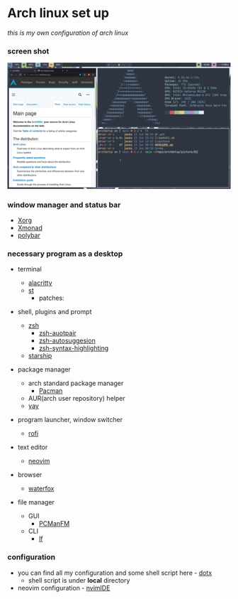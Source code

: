 # Arch linux set up
*this is my own configuration of arch linux*


### screen shot 
![desktop](./picture/01.png)

### window manager and status bar
- [Xorg](https://wiki.archlinux.org/title/Xorg)
- [Xmonad](https://github.com/xmonad/xmonad)
- [polybar](https://github.com/polybar/polybar)


### necessary program as a desktop
- terminal
    - [alacritty](https://github.com/alacritty/alacritty)
    - [st](https://st.suckless.org/)
        - patches:
- shell, plugins and prompt
    - [zsh](https://wiki.archlinux.org/title/Zsh)
        - [zsh-auotpair](https://github.com/hlissner/zsh-autopair)
        - [zsh-autosuggesion](https://github.com/zsh-users/zsh-autosuggestions)
        - [zsh-syntax-highlighting](https://github.com/zsh-users/zsh-syntax-highlighting)
    - [starship](https://github.com/starship/starship)

- package manager
    - arch standard package manager
        - [Pacman](https://wiki.archlinux.org/title/Pacman)
    - AUR(arch user repository) helper
    - [yay](https://github.com/Jguer/yay)

- program launcher, window switcher
    - [rofi](https://github.com/davatorium/rofi)

- text editor
    - [neovim](https://github.com/neovim/neovim)

- browser
    - [waterfox](https://github.com/WaterfoxCo/Waterfox)

- file manager
    - GUI
        - [PCManFM](https://wiki.archlinux.org/title/PCManFM)
    - CLI
        - [lf](https://github.com/gokcehan/lf)


### configuration
- you can find all my configuration and some shell script here - [dotx]()
    - shell script is under **local** directory
- neovim configuration - [nvimIDE](https://github.com/opottghjk00/nvimIDE)
